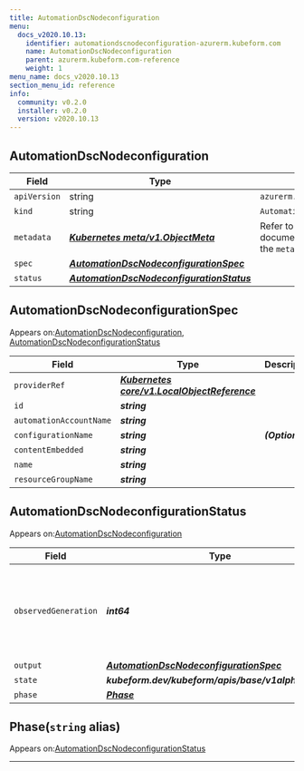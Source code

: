 ```yaml
---
title: AutomationDscNodeconfiguration
menu:
  docs_v2020.10.13:
    identifier: automationdscnodeconfiguration-azurerm.kubeform.com
    name: AutomationDscNodeconfiguration
    parent: azurerm.kubeform.com-reference
    weight: 1
menu_name: docs_v2020.10.13
section_menu_id: reference
info:
  community: v0.2.0
  installer: v0.2.0
  version: v2020.10.13
---
```


## AutomationDscNodeconfiguration
| Field | Type | Description |
| ------ | ----- | ----------- |
| `apiVersion` | string | `azurerm.kubeform.com/v1alpha1` |
|    `kind` | string | `AutomationDscNodeconfiguration` |
| `metadata` | ***[Kubernetes meta/v1.ObjectMeta](https://kubernetes.io/docs/reference/generated/kubernetes-api/v1.13/#objectmeta-v1-meta)***|Refer to the Kubernetes API documentation for the fields of the `metadata` field.|
| `spec` | ***[AutomationDscNodeconfigurationSpec](#automationdscnodeconfigurationspec)***||
| `status` | ***[AutomationDscNodeconfigurationStatus](#automationdscnodeconfigurationstatus)***||
## AutomationDscNodeconfigurationSpec

Appears on:[AutomationDscNodeconfiguration](#automationdscnodeconfiguration), [AutomationDscNodeconfigurationStatus](#automationdscnodeconfigurationstatus)

| Field | Type | Description |
| ------ | ----- | ----------- |
| `providerRef` | ***[Kubernetes core/v1.LocalObjectReference](https://kubernetes.io/docs/reference/generated/kubernetes-api/v1.13/#localobjectreference-v1-core)***||
| `id` | ***string***||
| `automationAccountName` | ***string***||
| `configurationName` | ***string***| ***(Optional)*** |
| `contentEmbedded` | ***string***||
| `name` | ***string***||
| `resourceGroupName` | ***string***||
## AutomationDscNodeconfigurationStatus

Appears on:[AutomationDscNodeconfiguration](#automationdscnodeconfiguration)

| Field | Type | Description |
| ------ | ----- | ----------- |
| `observedGeneration` | ***int64***| ***(Optional)*** Resource generation, which is updated on mutation by the API Server.|
| `output` | ***[AutomationDscNodeconfigurationSpec](#automationdscnodeconfigurationspec)***| ***(Optional)*** |
| `state` | ***kubeform.dev/kubeform/apis/base/v1alpha1.State***| ***(Optional)*** |
| `phase` | ***[Phase](#phase)***| ***(Optional)*** |
## Phase(`string` alias)

Appears on:[AutomationDscNodeconfigurationStatus](#automationdscnodeconfigurationstatus)

---
